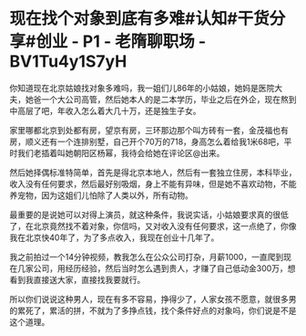 # 现在找个对象到底有多难#认知#干货分享#创业 - P1 - 老隋聊职场 - BV1Tu4y1S7yH

你知道现在北京姑娘找对象多难吗，我一姐们儿86年的小姑娘，她妈是医院大夫，她爸一个大公司高管，然后她本人的是二本学历，毕业之后在外企，现在熬到中高层了吧，年收入怎么着大几十万，还是独生子女。

家里哪都北京到处都有房，望京有房，三环那边那个叫方砖有一套，金茂福也有房，顺义还有一个连排别墅，自己开个70万的718，身高怎么着给我1米68吧，平时我们老插着叫她朝阳区杨幂，我待会给她在评论区@出来。

然后她择偶标准特简单，首先是得北京本地人，然后有一套独立住房，本科毕业，收入没有任何要求，然后最好别吸烟，身上不能有异味，但是她不喜欢动物，不能养宠物，因为这姐们儿怕除了人类以外，所有动物。

最重要的是说她可以对得上演员，就这种条件，我说实话，小姑娘要求真的很低了，在北京竟然找不着对象，你信吗，又对收入没有任何要求，这一点绝了，你像我在北京快40年了，为了多点收入，我现在创业十几年了。

我之前拍过一个14分钟视频，教我怎么在公众公司打杂，月薪1000，一直爬到现在几家公司，用经历经验，然后当时怎么遇到贵人，才赚了自己低动金300万，想看到我直接送大家，直接找我要就行。

所以你们说说这种男人，现在有多不容易，挣得少了，人家女孩不愿意，就很多男的累死了，累活的拼，不就为了多挣点钱，找个条件好点的对象吗，你们说是不是这个道理。


